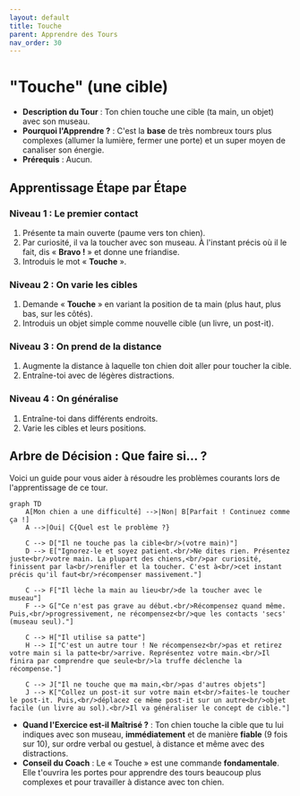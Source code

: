 ```yaml
---
layout: default
title: Touche
parent: Apprendre des Tours
nav_order: 30
---
```


# "Touche" (une cible)

- **Description du Tour** : Ton chien touche une cible (ta main, un objet) avec son museau.
- **Pourquoi l'Apprendre ?** : C'est la **base** de très nombreux tours plus complexes (allumer la lumière, fermer une porte) et un super moyen de canaliser son énergie.
- **Prérequis** : Aucun.

## Apprentissage Étape par Étape

### Niveau 1 : Le premier contact

1.  Présente ta main ouverte (paume vers ton chien).
2.  Par curiosité, il va la toucher avec son museau. À l'instant précis où il le fait, dis « **Bravo !** » et donne une friandise.
3.  Introduis le mot « **Touche** ».

### Niveau 2 : On varie les cibles

1.  Demande « **Touche** » en variant la position de ta main (plus haut, plus bas, sur les côtés).
2.  Introduis un objet simple comme nouvelle cible (un livre, un post-it).

### Niveau 3 : On prend de la distance

1.  Augmente la distance à laquelle ton chien doit aller pour toucher la cible.
2.  Entraîne-toi avec de légères distractions.

### Niveau 4 : On généralise

1.  Entraîne-toi dans différents endroits.
2.  Varie les cibles et leurs positions.

## Arbre de Décision : Que faire si... ?

Voici un guide pour vous aider à résoudre les problèmes courants lors de l'apprentissage de ce tour.

```mermaid
graph TD
    A[Mon chien a une difficulté] -->|Non| B[Parfait ! Continuez comme ça !]
    A -->|Oui| C{Quel est le problème ?}

    C --> D["Il ne touche pas la cible<br/>(votre main)"]
    D --> E["Ignorez-le et soyez patient.<br/>Ne dites rien. Présentez juste<br/>votre main. La plupart des chiens,<br/>par curiosité, finissent par la<br/>renifler et la toucher. C'est à<br/>cet instant précis qu'il faut<br/>récompenser massivement."]

    C --> F["Il lèche la main au lieu<br/>de la toucher avec le museau"]
    F --> G["Ce n'est pas grave au début.<br/>Récompensez quand même. Puis,<br/>progressivement, ne récompensez<br/>que les contacts 'secs' (museau seul)."]

    C --> H["Il utilise sa patte"]
    H --> I["C'est un autre tour ! Ne récompensez<br/>pas et retirez votre main si la patte<br/>arrive. Représentez votre main.<br/>Il finira par comprendre que seule<br/>la truffe déclenche la récompense."]

    C --> J["Il ne touche que ma main,<br/>pas d'autres objets"]
    J --> K["Collez un post-it sur votre main et<br/>faites-le toucher le post-it. Puis,<br/>déplacez ce même post-it sur un autre<br/>objet facile (un livre au sol).<br/>Il va généraliser le concept de cible."]
```

- **Quand l'Exercice est-il Maîtrisé ?** : Ton chien touche la cible que tu lui indiques avec son museau, **immédiatement** et de manière **fiable** (9 fois sur 10), sur ordre verbal ou gestuel, à distance et même avec des distractions.
- **Conseil du Coach** : Le « Touche » est une commande **fondamentale**. Elle t'ouvrira les portes pour apprendre des tours beaucoup plus complexes et pour travailler à distance avec ton chien. 
